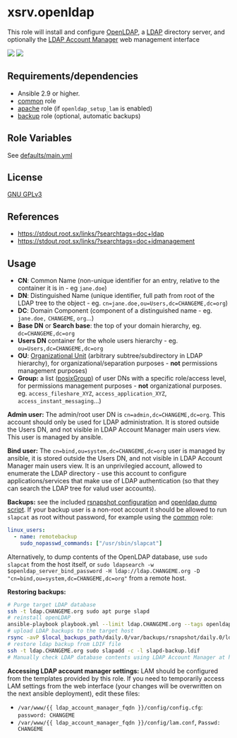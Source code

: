 # xsrv.openldap

This role will install and configure [OpenLDAP](https://en.wikipedia.org/wiki/OpenLDAP), a [LDAP](https://en.wikipedia.org/wiki/Lightweight_Directory_Access_Protocol) directory server, and optionally the [LDAP Account Manager](https://ldap-account-manager.org/) web management interface

[![](https://screenshots.debian.net/screenshots/000/006/946/thumb.png)](https://screenshots.debian.net/package/ldap-account-manager)
[![](https://screenshots.debian.net/screenshots/000/016/087/thumb.png)](https://screenshots.debian.net/package/ldap-account-manager)


## Requirements/dependencies

- Ansible 2.9 or higher.
- [common](../common) role
- [apache](../apache) role (if `openldap_setup_lam` is enabled)
- [backup](../backup) role (optional, automatic backups)


## Role Variables

See [defaults/main.yml](defaults/main.yml)


## License

[GNU GPLv3](../../LICENSE)


## References

- https://stdout.root.sx/links/?searchtags=doc+ldap
- https://stdout.root.sx/links/?searchtags=doc+idmanagement


## Usage

- **CN**: Common Name (non-unique identifier for an entry, relative to the container it is in - eg `jane.doe`)
- **DN**: Distinguished Name (unique identifier, full path from root of the LDAP tree to the object - eg. `cn=jane.doe,ou=Users,dc=CHANGEME,dc=org`)
- **DC**: Domain Component (component of a distinguished name - eg. `jane.doe,` `CHANGEME`, `org`...)
- **Base DN** or **Search base**: the top of your domain hierarchy, eg. `dc=CHANGEME,dc=org`
- **Users DN** container for the whole users hierarchy - eg. `ou=Users,dc=CHANGEME,dc=org`
- **OU**: [Organizational Unit](https://ldapwiki.com/wiki/OrganizationalUnit) (arbitrary subtree/subdirectory in LDAP hierarchy), for organizational/separation purposes - **not** permissions management purposes)
- **Group:** a list ([posixGroup](https://ldapwiki.com/wiki/PosixGroup)) of user DNs with a specific role/access level, for permissions management purposes - **not** organizational purposes. eg. `access_fileshare_XYZ`, `access_application_XYZ`, `access_instant_messaging`...)

**Admin user:** The admin/root user DN is `cn=admin,dc=CHANGEME,dc=org`. This account should only be used for LDAP administration. It is stored outside the Users DN, and not visible in LDAP Account Manager main users view. This user is managed by ansible.

**Bind user:** The `cn=bind,ou=system,dc=CHANGEME,dc=org` user is managed by ansible, it is stored outside the Users DN, and not visible in LDAP Account Manager main users view. It is an unprivilegied account, allowed to enumerate the LDAP directory - use this account to configure applications/services that make use of LDAP authentication (so that they can search the LDAP tree for valud user accounts).

**Backups:** see the included [rsnapshot configuration](templates/etc_rsnasphot.d_openldap.conf.j2) and [openldap dump script](templates/usr_local_bin_openldap-dump.sh.j2). If your backup user is a non-root account it should be allowed to run `slapcat` as root without password, for example using the [common](../common) role:

```yaml
linux_users:
  - name: remotebackup
    sudo_nopasswd_commands: ["/usr/sbin/slapcat"]
```

Alternatively, to dump contents of the OpenLDAP database, use `sudo slapcat` from the host itself, or `sudo ldapsearch -w $openldap_server_bind_password -H ldap://ldap.CHANGEME.org -D "cn=bind,ou=system,dc=CHANGEME,dc=org"` from a remote host.

**Restoring backups:**

```bash
# Purge target LDAP database
ssh -t ldap.CHANGEME.org sudo apt purge slapd
# reinstall openLDAP
ansible-playbook playbook.yml --limit ldap.CHANGEME.org --tags openldap
# upload LDAP backups to the target host
rsync -avP $local_backups_path/daily.0/var/backups/rsnapshot/daily.0/ldap.CHANGEME.org/var/backups/openldap/slapd-backup.ldif ldap.CHANGEME.org:
# restore ldap backup from LDIF file
ssh -t ldap.CHANGEME.org sudo slapadd -c -l slapd-backup.ldif
# Manually check LDAP database contents using LDAP Account Manager at https://ldap.CHANGEME.org/
```


**Accessing LDAP account manager settings:** LAM should be configured from the templates provided by this role. If you need to temporarily access LAM settings from the web interface (your changes will be overwritten on the next ansible deployment), edit these files:
- `/var/www/{{ ldap_account_manager_fqdn }}/config/config.cfg`: `password: CHANGEME`
- `/var/www/{{ ldap_account_manager_fqdn }}/config/lam.conf`, `Passwd: CHANGEME`
